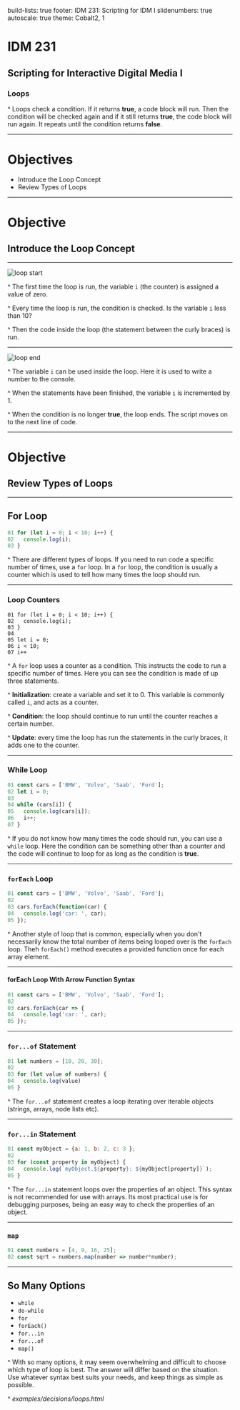 build-lists: true
footer: IDM 231: Scripting for IDM I
slidenumbers: true
autoscale: true
theme: Cobalt2, 1

# IDM 231

## Scripting for Interactive Digital Media I

### Loops

^ Loops check a condition. If it returns **true**, a code block will run. Then the condition will be checked again and if it still returns **true**, the code block will run again. It repeats until the condition returns **false**.

---

# Objectives

- Introduce the Loop Concept
- Review Types of Loops

---

# Objective

## Introduce the Loop Concept

---

![loop start](http://digm.drexel.edu/crs/IDM231/cdn/instructor_materials/images/05-loop_start.png)

^ The first time the loop is run, the variable `i` (the counter) is assigned a value of zero.

^ Every time the loop is run, the condition is checked. Is the variable `i` less than 10?

^ Then the code inside the loop (the statement between the curly braces) is run.

---

![loop end](http://digm.drexel.edu/crs/IDM231/cdn/instructor_materials/images/05-loop_end.png)

^ The variable `i` can be used inside the loop. Here it is used to write a number to the console.

^ When the statements have been finished, the variable `i` is incremented by 1.

^ When the condition is no longer **true**, the loop ends. The script moves on to the next line of code.

---

# Objective

## Review Types of Loops

---

## For Loop

```javascript
01 for (let i = 0; i < 10; i++) {
02   console.log(i);
03 }
```

^ There are different types of loops. If you need to run code a specific number of times, use a `for` loop. In a `for` loop, the condition is usually a counter which is used to tell how many times the loop should run.

---

### Loop Counters

```javascript, [.highlight: 1, 5-7]
01 for (let i = 0; i < 10; i++) {
02   console.log(i);
03 }
04
05 let i = 0;
06 i < 10;
07 i++
```

^ A `for` loop uses a counter as a condition. This instructs the code to run a specific number of times. Here you can see the condition is made of up three statements.

^ **Initialization**: create a variable and set it to 0. This variable is commonly called `i`, and acts as a counter.

^ **Condition**: the loop should continue to run until the counter reaches a certain number.

^ **Update**: every time the loop has run the statements in the curly braces, it adds one to the counter.

---

### While Loop

```javascript
01 const cars = ['BMW', 'Volvo', 'Saab', 'Ford'];
02 let i = 0;
03 
04 while (cars[i]) {
05   console.log(cars[i]);
06   i++;
07 }
```

^ If you do not know how many times the code should run, you can use a `while` loop. Here the condition can be something other than a counter and the code will continue to loop for as long as the condition is **true**.

---

### `forEach` Loop

```javascript
01 const cars = ['BMW', 'Volvo', 'Saab', 'Ford'];
02 
03 cars.forEach(function(car) {
04   console.log('car: ', car);
05 });
```

^ Another style of loop that is common, especially when you don't necessarily know the total number of items being looped over is the `forEach` loop. Theh `forEach()` method executes a provided function once for each array element.

---

#### forEach Loop With Arrow Function Syntax

```javascript
01 const cars = ['BMW', 'Volvo', 'Saab', 'Ford'];
02 
03 cars.forEach(car => {
04   console.log('car: ', car);
05 });
```

---

### `for...of` Statement

```javascript
01 let numbers = [10, 20, 30];
02 
03 for (let value of numbers) {
04   console.log(value)
05 }
```

^ The `for...of` statement creates a loop iterating over iterable objects (strings, arrays, node lists etc).

---

### `for...in` Statement

```javascript
01 const myObject = {a: 1, b: 2, c: 3 };
02 
03 for (const property in myObject) {
04   console.log(`myObject.${property}: ${myObject[property]}`);
05 }
```

^ The `for...in` statement loops over the properties of an object. This syntax is not recommended for use with arrays. Its most practical use is for debugging purposes, being an easy way to check the properties of an object.

---

### `map`

```javascript
01 const numbers = [4, 9, 16, 25];
02 const sqrt = numbers.map(number => number*number);
```

---

## So Many Options

- `while`
- `do-while`
- `for`
- `forEach()`
- `for...in`
- `for...of`
- `map()`

^ With so many options, it may seem overwhelming and difficult to choose which type of loop is best. The answer will differ based on the situation. Use whatever syntax best suits your needs, and keep things as simple as possible.

^ _examples/decisions/loops.html_
